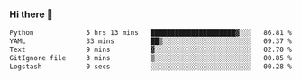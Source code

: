### Hi there 👋

<!--START_SECTION:waka-->

```txt
Python             5 hrs 13 mins   █████████████████████▓░░░   86.81 %
YAML               33 mins         ██▒░░░░░░░░░░░░░░░░░░░░░░   09.37 %
Text               9 mins          ▓░░░░░░░░░░░░░░░░░░░░░░░░   02.70 %
GitIgnore file     3 mins          ▒░░░░░░░░░░░░░░░░░░░░░░░░   00.85 %
Logstash           0 secs          ░░░░░░░░░░░░░░░░░░░░░░░░░   00.28 %
```

<!--END_SECTION:waka-->

<!--
**Jonas-VanHaeken/Jonas-VanHaeken** is a ✨ _special_ ✨ repository because its `README.md` (this file) appears on your GitHub profile.

Here are some ideas to get you started:

- 🔭 I’m currently working on ...
- 🌱 I’m currently learning ...
- 👯 I’m looking to collaborate on ...
- 🤔 I’m looking for help with ...
- 💬 Ask me about ...
- 📫 How to reach me: ...
- 😄 Pronouns: ...
- ⚡ Fun fact: ...
-->
